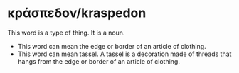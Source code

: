# κράσπεδον/kraspedon
This word is a type of thing. It is a noun.
* This word can mean the edge or border of an article of clothing.
* This word can mean tassel. A tassel is a decoration made of threads that hangs from the edge or border of an article of clothing.
